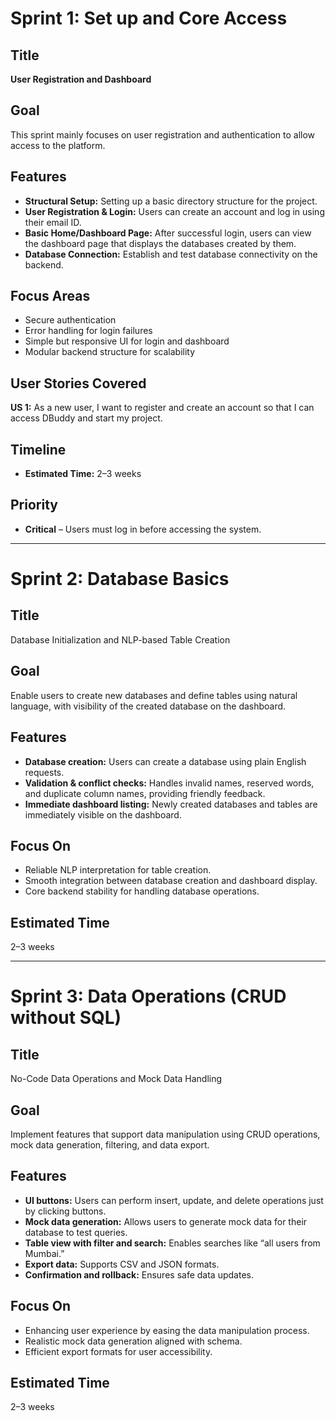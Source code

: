 # Sprint 1: Set up and Core Access

## Title  
**User Registration and Dashboard**

## Goal  
This sprint mainly focuses on user registration and authentication to allow access to the platform.

## Features  
- **Structural Setup:** Setting up a basic directory structure for the project.  
- **User Registration & Login:** Users can create an account and log in using their email ID.  
- **Basic Home/Dashboard Page:** After successful login, users can view the dashboard page that displays the databases created by them.  
- **Database Connection:** Establish and test database connectivity on the backend.  

## Focus Areas  
- Secure authentication  
- Error handling for login failures  
- Simple but responsive UI for login and dashboard  
- Modular backend structure for scalability  

## User Stories Covered  
**US 1:** As a new user, I want to register and create an account so that I can access DBuddy and start my project.  

## Timeline  
- **Estimated Time:** 2–3 weeks  

## Priority  
- **Critical** – Users must log in before accessing the system.  

---

# Sprint 2: Database Basics

## Title
Database Initialization and NLP-based Table Creation

## Goal
Enable users to create new databases and define tables using natural language, with visibility of the created database on the dashboard.

## Features
- **Database creation:** Users can create a database using plain English requests.  
- **Validation & conflict checks:** Handles invalid names, reserved words, and duplicate column names, providing friendly feedback.  
- **Immediate dashboard listing:** Newly created databases and tables are immediately visible on the dashboard.

## Focus On
- Reliable NLP interpretation for table creation.  
- Smooth integration between database creation and dashboard display.  
- Core backend stability for handling database operations.

## Estimated Time
2–3 weeks

---

# Sprint 3: Data Operations (CRUD without SQL)

## Title
No-Code Data Operations and Mock Data Handling

## Goal
Implement features that support data manipulation using CRUD operations, mock data generation, filtering, and data export.

## Features
- **UI buttons:** Users can perform insert, update, and delete operations just by clicking buttons.  
- **Mock data generation:** Allows users to generate mock data for their database to test queries.  
- **Table view with filter and search:** Enables searches like “all users from Mumbai.”  
- **Export data:** Supports CSV and JSON formats.  
- **Confirmation and rollback:** Ensures safe data updates.

## Focus On
- Enhancing user experience by easing the data manipulation process.  
- Realistic mock data generation aligned with schema.  
- Efficient export formats for user accessibility.

## Estimated Time
2–3 weeks
